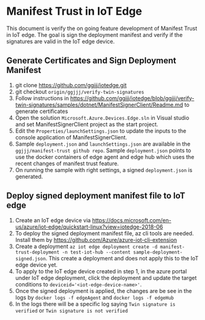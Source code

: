 # Manifest Trust in IoT Edge
This document is verify the on going feature development of Manifest Trust in IoT edge. The goal is sign the deployment manifest and verify if the signatures are valid in the IoT edge device. 

## Generate Certificates and  Sign Deployment Manifest
1. git clone https://github.com/ggjjj/iotedge.git
2. git checkout `origin/ggjjj/verify-twin-signatures`
3. Follow instructions in https://github.com/ggjjj/iotedge/blob/ggjjj/verify-twin-signatures/samples/dotnet/ManifestSignerClient/Readme.md to generate certificates
4. Open the solution `Microsoft.Azure.Devices.Edge.sln`  in Visual studio and set ManifestSignerClient project as the start project. 
5. Edit the `Properties/launchSettings.json` to update the inputs to the console application of ManifestSignerClient.
6. Sample `deployment.json` and  `launchSettings.json` are available in the `ggjjj/manifest-trust github repo`. Sample `deployment.json` points to use the docker containers of edge agent and edge hub which uses the recent changes of manifest trust feature. 
7. On running the sample with right settings, a signed `deployment.json` is generated. 

## Deploy signed deployment manifest file to IoT edge
1. Create an IoT edge device via https://docs.microsoft.com/en-us/azure/iot-edge/quickstart-linux?view=iotedge-2018-06 
2. To deploy the signed deployment manifest file, az cli tools are needed. Install them by https://github.com/Azure/azure-iot-cli-extension
3. Create a deployment  `az iot edge deployment create -d manifest-trust-deployment -n test-iot-hub --content sample-deployment-signed.json`. This create a deployment and does not apply this to the IoT edge device yet. 
4. To apply to the IoT edge device created in step 1, in the azure portal under IoT edge deployment, click the deployment and update the target conditions to `deviceid='<iot-edge-device-name>'`. 
5. Once the signed deployment is applied, the changes are be see in the logs by `docker logs -f edgeAgent` and `docker logs -f edgeHub`
6. In the logs there will be a specific log saying `Twin signature is verified` or `Twin signature is not verified` 
